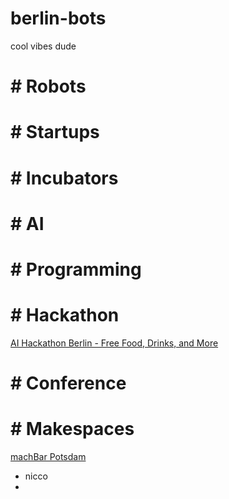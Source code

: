 # berlin-bots


cool vibes dude


# # Robots

# # Startups

# # Incubators

# # AI

# # Programming

# # Hackathon
[AI Hackathon Berlin - Free Food, Drinks, and More](https://www.eventbrite.de/e/ai-hackathon-berlin-free-food-drinks-and-more-tickets-53174719016?err=29)

# # Conference

# # Makespaces
[machBar Potsdam](https://machbar-potsdam.de/)
 - nicco
 - 



